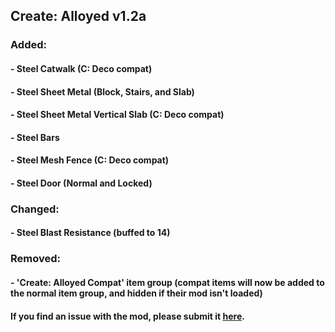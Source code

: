 ## Create: Alloyed v1.2a <br/> 
### Added: <br/> 
####  - Steel Catwalk (C: Deco compat) <br/> 
####  - Steel Sheet Metal (Block, Stairs, and Slab) <br/> 
####  - Steel Sheet Metal Vertical Slab (C: Deco compat) <br/> 
####  - Steel Bars <br/> 
####  - Steel Mesh Fence (C: Deco compat) <br/> 
####  - Steel Door (Normal and Locked) <br/> 
### Changed: <br/> 
####  - Steel Blast Resistance (buffed to 14) <br/> 
### Removed: <br/> 
####  - 'Create: Alloyed Compat' item group (compat items will now be added to the normal item group, and hidden if their mod isn't loaded) <br/> 
#### If you find an issue with the mod, please submit it&nbsp;<a href="https://github.com/MythrilBagels/Create-Alloyed/issues" rel="nofollow">here</a>.